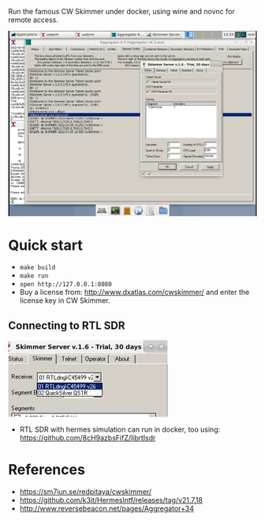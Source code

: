 Run the famous CW Skimmer under docker, using wine and novnc for remote access.

![CW Skimmer](doc/example_working.png)

# Quick start
+ `make build`
+ `make run`
+ `open http://127.0.0.1:8080`
+ Buy a license from: http://www.dxatlas.com/cwskimmer/ and enter the license key in CW Skimmer.


## Connecting to RTL SDR
![Connected to RTL SDR](doc/connected.png)

+ RTL SDR with hermes simulation can run in docker, too using: https://github.com/8cH9azbsFifZ/librtlsdr

# References
+ https://sm7iun.se/redpitaya/cwskimmer/
+ https://github.com/k3it/HermesIntf/releases/tag/v21.7.18
+ http://www.reversebeacon.net/pages/Aggregator+34
